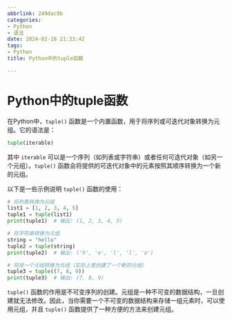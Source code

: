```yaml
---
abbrlink: 249dac9b
categories:
- Python
- 语法
date: 2024-02-18 21:33:42
tags:
- Python
title: Python中的tuple函数

---
```


# Python中的tuple函数

在Python中，`tuple()` 函数是一个内置函数，用于将序列或可迭代对象转换为元组。它的语法是：

```python
tuple(iterable)
```

其中 `iterable` 可以是一个序列（如列表或字符串）或者任何可迭代对象（如另一个元组）。`tuple()` 函数会将提供的可迭代对象中的元素按照其顺序转换为一个新的元组。

以下是一些示例说明 `tuple()` 函数的使用：

```python
# 将列表转换为元组
list1 = [1, 2, 3, 4, 5]
tuple1 = tuple(list1)
print(tuple1)  # 输出: (1, 2, 3, 4, 5)

# 将字符串转换为元组
string = "hello"
tuple2 = tuple(string)
print(tuple2)  # 输出: ('h', 'e', 'l', 'l', 'o')

# 将另一个元组转换为元组（实际上是创建了一个新的元组）
tuple3 = tuple((7, 8, 9))
print(tuple3)  # 输出: (7, 8, 9)
```

`tuple()` 函数的作用是不可变序列的创建。元组是一种不可变的数据结构，一旦创建就无法修改。因此，当你需要一个不可变的数据结构来存储一组元素时，可以使用元组，并且 `tuple()` 函数提供了一种方便的方法来创建元组。
